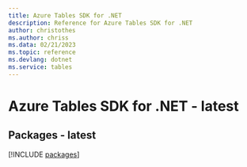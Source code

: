 ```yaml
---
title: Azure Tables SDK for .NET
description: Reference for Azure Tables SDK for .NET
author: christothes
ms.author: chriss
ms.data: 02/21/2023
ms.topic: reference
ms.devlang: dotnet
ms.service: tables
---
```

# Azure Tables SDK for .NET - latest
## Packages - latest
[!INCLUDE [packages](tables-index.md)]